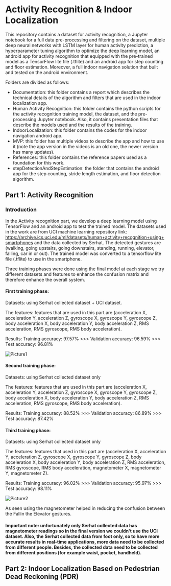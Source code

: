 # Activity Recognition & Indoor Localization
This repository contains a dataset for activity recognition, a Jupyter notebook for a full data pre-processing and filtering on the dataset, multiple deep neural networks with LSTM layer for human activity prediction, a hyperparameter tuning algorithm to optimize the deep learning model, an android app for activity recognition that equipped with the pre-trained model as a TensorFlow lite file (.tflite) and an android app for step counting and floor estimation. Moreover, a full indoor navigation solution that built and tested on the android environment.

Folders are divided as follows:

* Documentation: this folder contains a report which describes the technical details of the algorithm and filters that are used in the indoor localization app.
* Human Activity Recognition: this folder contains the python scripts for the activity recognition training model, the dataset, and the pre-processing Jupyter notebook. Also, it contains presentation files that describe the models used and the results of the training.
* IndoorLocalization: this folder contains the codes for the indoor navigation android app.
* MVP: this folder has multiple videos to describe the app and how to use it (note the app version in the videos is an old one, the newer version has many updates).
* References: this folder contains the reference papers used as a foundation for this work.
* stepDetectionAndStepEstimation: the folder that contains the android app for the step counting, stride length estimation, and floor detection algorithm.

## Part 1: Activity Recognition

### Introduction
In the Activity recognition part, we develop a deep learning model using TensorFlow and an android app to test the trained model. The datasets used in the work are from UCI machine learning repository link: https://archive.ics.uci.edu/ml/datasets/human+activity+recognition+using+smartphones and the data collected by Serhat. The detected gestures are (walking, going upstairs, going downstairs, standing, running, elevator, falling, car in or out). The trained model was converted to a tensorflow lite file (.tflite) to use in the smartphone. 

Three training phases were done using the final model at each stage we try different datasets and features to enhance the confusion matrix and therefore enhance the overall system.

#### First training phase: 
Datasets: using Serhat collected dataset + UCI dataset. 

The features: features that are used in this part are (acceleration X, acceleration Y, acceleration Z, gyroscope X, gyroscope Y, gyroscope Z, body acceleration X, body acceleration Y, body acceleration Z, RMS acceleration, RMS gyroscope, RMS body acceleration).

Results: Training accuracy: 97.57% >>> Validation accuracy: 96.59% >>> Test accuracy: 96.81%

![Picture1](https://user-images.githubusercontent.com/43111249/92290014-4a6c7a00-ef1b-11ea-90d7-e8ca61b028f7.png)

#### Second training phase: 
Datasets: using Serhat collected dataset only

The features: features that are used in this part are (acceleration X, acceleration Y, acceleration Z, gyroscope X, gyroscope Y, gyroscope Z, body acceleration X, body acceleration Y, body acceleration Z, RMS acceleration, RMS gyroscope, RMS body acceleration).

Results: Training accuracy: 88.52% >>> Validation accuracy: 86.89% >>> Test accuracy: 87.42%

#### Third training phase: 
Datasets: using Serhat collected dataset only

The features: features that used in this part are (acceleration X, acceleration Y, acceleration Z, gyroscope X, gyroscope Y, gyroscope Z, body acceleration X, body acceleration Y, body acceleration Z, RMS acceleration, RMS gyroscope, RMS body acceleration, magnetometer X, magnetometer Y, magnetometer Z).

Results: Training accuracy: 96.02% >>> Validation accuracy: 95.97% >>> Test accuracy: 98.11%

![Picture2](https://user-images.githubusercontent.com/43111249/92290029-55bfa580-ef1b-11ea-8314-441537567300.png)

As seen using the magnetometer helped in reducing the confusion between the Fallin the Elevator gestures.

#### Important note: unfortunately only Serhat collected data has magnetometer readings so in the final version we couldn't use the UCI dataset. Also, the Serhat collected data from foot only, so to have more accurate results in real-time applications, more data need to be collected from different people. Besides, the collected data need to be collected from different positions (for example waist, pocket, handheld).

## Part 2: Indoor Localization Based on Pedestrian Dead Reckoning (PDR)

